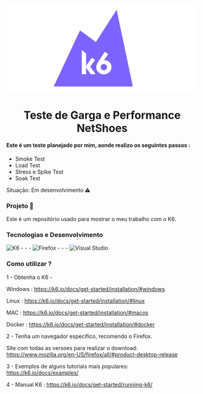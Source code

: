![ cabeçalho](https://github.com/programacaogabriel/k6_Realizando_testes_de_garga/blob/main/imagens/k6.png)
<h1 align="center">Teste de Garga e Performance NetShoes </h1>

####  Este é um teste planejado por mim, aonde realizo os seguintes passos :


* Smoke Test
* Load Test
* Stress e Spike Test
* Soak Test



Situação: Em desenvolvimento ⚠️




### Projeto 🏰
Este é um repositório usado para mostrar o meu trabalho com o K6.

### Tecnologias e Desenvolvimento
![K6](https://img.shields.io/badge/K6-1572B6?style=for-the-badge&logo=K6&logoColor=white)   - - -  ![Firefox](https://img.shields.io/badge/Firefox-157276?style=for-the-badge&logo=firefox&logoColor=gold) - - -  ![Visual Studio](https://img.shields.io/badge/Visual%20Studio-857276?style=for-the-badge&logo=vb&logoColor=gold) 

### Como utilizar ?

1 - Obtenha o K6 - 

Windows : https://k6.io/docs/get-started/installation/#windows

Linux : https://k6.io/docs/get-started/installation/#linux

MAC : https://k6.io/docs/get-started/installation/#macos

Docker : https://k6.io/docs/get-started/installation/#docker


2 - Tenha um navegador especifico, recomendo o Firefox.

Site com todas as versoes para realizar o download: https://www.mozilla.org/en-US/firefox/all/#product-desktop-release

3 - Exemplos de alguns tutoriais mais populares: https://k6.io/docs/examples/

4 - Manual K6 : https://k6.io/docs/get-started/running-k6/
